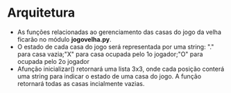 # Arquitetura
* As funções relacionadas ao gerenciamento das casas do jogo da velha ficarão no módulo **jogovelha.py**.
* O estado de cada casa do jogo será representada por uma string: "." para casa vazia;"X" para casa ocupada pelo 1o jogador;"O" para ocupada pelo 2o jogador
* Afunção inicializar() retornará uma lista 3x3, onde cada posição conterá uma string para indicar o estado de uma casa do jogo. A função retornará todas as casas incialmente vazias.
